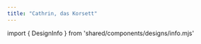 ```yaml
---
title: "Cathrin, das Korsett"
---
```


import { DesignInfo } from 'shared/components/designs/info.mjs'

<DesignInfo design='cathrin' docs />

